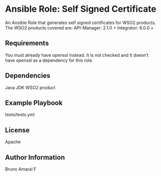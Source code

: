 # Ansible Role: Self Signed Certificate

An Ansible Role that generates self signed certificates for WSO2 products.
The WSO2 products covered are:
API-Manager: 2.1.0 +
Integrator: 6.0.0 +

## Requirements

You must already have openssl instead. It is not checked and  it doesn't have openssl as a dependency for this role.


## Dependencies

Java JDK
WSO2 product

## Example Playbook
tests/tests.yml

## License

Apache

## Author Information

Bruno Amaral F

